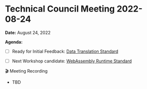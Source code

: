 Technical Council Meeting 2022-08-24
===

**Date:** August 24, 2022

**Agenda:**

- [ ] Ready for Initial Feedback: [Data Translation Standard](https://hackmd.io/hpwh7m7MRoKJLH_fOowYWg)
- [ ] Next Workshop candidate: [WebAssembly Runtime Standard](https://hackmd.io/xWl4BmcuQBK8ecFf8JJvpQ)


:clapper: Meeting Recording 
- TBD

